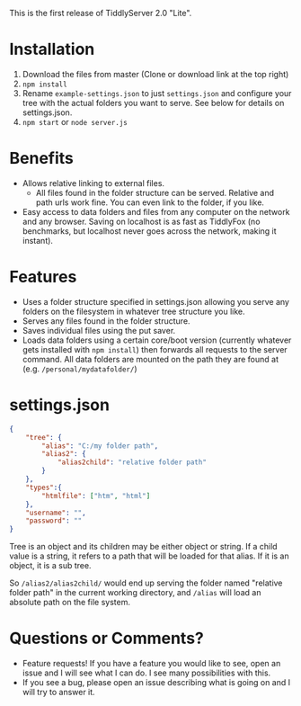 This is the first release of TiddlyServer 2.0 "Lite". 

# Installation

 1. Download the files from master (Clone or download link at the top right)
 2. `npm install`
 3. Rename `example-settings.json` to just `settings.json` and configure your tree with the actual folders you want to serve. See below for details on settings.json.
 4. `npm start` or `node server.js`

# Benefits
  - Allows relative linking to external files.
    - All files found in the folder structure can be served. Relative and path urls work fine. You can even link to the folder, if you like.
  - Easy access to data folders and files from any computer on the network and any browser. Saving on localhost is as fast as TiddlyFox (no benchmarks, but localhost never goes across the network, making it instant).

# Features
 - Uses a folder structure specified in settings.json allowing you serve any folders on the filesystem in whatever tree structure you like.
 - Serves any files found in the folder structure.
 - Saves individual files using the put saver.
 - Loads data folders using a certain core/boot version (currently whatever gets installed with `npm install`) then forwards all requests to the server command. All data folders are mounted on the path they are found at (e.g. `/personal/mydatafolder/`)

# settings.json

```json
{
    "tree": {
        "alias": "C:/my folder path",
        "alias2": {
            "alias2child": "relative folder path"
        }
    },
    "types":{
        "htmlfile": ["htm", "html"]
    }, 
    "username": "",
    "password": ""
}
```

Tree is an object and its children may be either object or string. If a child value is a string, it refers to a path that will be loaded for that alias. If it is an object, it is a sub tree.

So `/alias2/alias2child/` would end up serving the folder named "relative folder path" in the current working directory, and `/alias` will load an absolute path on the file system.

# Questions or Comments?
 - Feature requests! If you have a feature you would like to see, open an issue and I will see what I can do. I see many possibilities with this.
 - If you see a bug, please open an issue describing what is going on and I will try to answer it.